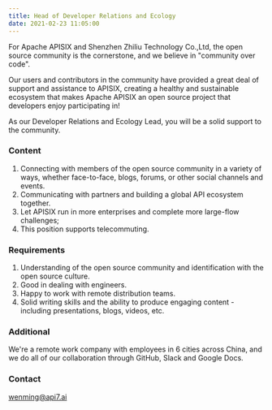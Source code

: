 ```yaml
---
title: Head of Developer Relations and Ecology
date: 2021-02-23 11:05:00
---
```


For Apache APISIX and Shenzhen Zhiliu Technology Co.,Ltd, the open source community is the cornerstone, and we believe in "community over code".

Our users and contributors in the community have provided a great deal of support and assistance to APISIX, creating a healthy and sustainable ecosystem that makes Apache APISIX an open source project that developers enjoy participating in!

As our Developer Relations and Ecology Lead, you will be a solid support to the community.

### Content

1. Connecting with members of the open source community in a variety of ways, whether face-to-face, blogs, forums, or other social channels and events.
2. Communicating with partners and building a global API ecosystem together.
3. Let APISIX run in more enterprises and complete more large-flow challenges;
4. This position supports telecommuting.

### Requirements

1. Understanding of the open source community and identification with the open source culture.
2. Good in dealing with engineers.
3. Happy to work with remote distribution teams.
4. Solid writing skills and the ability to produce engaging content - including presentations, blogs, videos, etc.

### Additional
We're a remote work company with employees in 6 cities across China, and we do all of our collaboration through GitHub, Slack and Google Docs.

### Contact

[wenming@api7.ai](mailto:wenming@api7.ai)
